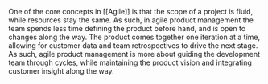 One of the core concepts in [[Agile]] is that the scope of a project is fluid, while resources stay the same. As such, in agile product management the team spends less time defining the product before hand, and is open to changes along the way. The product comes together one iteration at a time, allowing for customer data and team retrospectives to drive the next stage. As such, agile product management is more about guiding the development team through cycles, while maintaining the product vision and integrating customer insight along the way.
